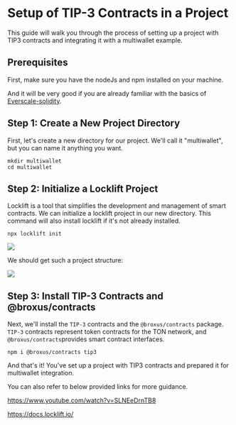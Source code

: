 # Setup of TIP-3 Contracts in a Project

This guide will walk you through the process of setting up a project with TIP3 contracts and integrating it with a multiwallet example.

## Prerequisites
First, make sure you have the nodeJs and npm installed on your machine.

And it will be very good if you are already familiar with the basics of [Everscale-solidity](https://github.com/ever-guild/ever-solidity).

## Step 1: Create a New Project Directory

First, let's create a new directory for our project. We'll call it "multiwallet", but you can name it anything you want.

```shell
mkdir multiwallet
cd multiwallet
```

## Step 2: Initialize a Locklift Project

Locklift is a tool that simplifies the development and management of smart contracts. We can initialize a locklift project in our new directory. This command will also install locklift if it's not already installed.

``` shell
npx locklift init
```

![](< /image(12).png>)

We should get such a project structure:

![](< /image(7).png>)

## Step 3: Install TIP-3 Contracts and @broxus/contracts

Next, we'll install the `TIP-3` contracts and the `@broxus/contracts` package. `TIP-3` contracts represent token contracts for the TON network, and `@broxus/contracts`provides smart contract interfaces.

```` shell
npm i @broxus/contracts tip3 
````

And that's it! You've set up a project with TIP3 contracts and prepared it for multiwallet integration.

You can also refer to below provided links for more guidance.

https://www.youtube.com/watch?v=SLNEeDrnTB8

https://docs.locklift.io/
